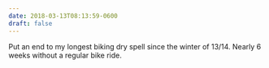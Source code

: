 ```yaml
---
date: 2018-03-13T08:13:59-0600
draft: false
---
```




Put an end to my longest biking dry spell since the winter of 13/14\. Nearly 6 weeks without a regular bike ride.




